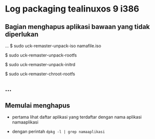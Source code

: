 Log packaging tealinuxos 9 i386
===============================

## Bagian menghapus aplikasi bawaan yang tidak diperlukan

...
$ sudo uck-remaster-unpack-iso namafile.iso

$ sudo uck-remaster-unpack-rootfs

$ sudo uck-remaster-unpack-initrd

$ sudo uck-remaster-chroot-rootfs

...
------------------------------------
## Memulai menghapus

- pertama lihat daftar aplikasi yang terdaftar dengan nama aplikasi namaaplikasi

- dengan perintah `dpkg -l | grep namaaplikasi` 

